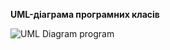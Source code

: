 **UML-діаграма програмних класів**

![UML Diagram program](https://github.com/oleksandrblazhko/ai-212-socheslo/assets/101970415/8589275d-20a8-47ce-9aa9-fca4c56edf9e)
